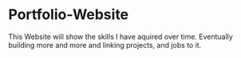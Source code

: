 # Portfolio-Website
This Website will show the skills I have aquired over time. Eventually building more and more and linking projects, and jobs to it.
